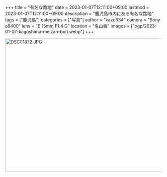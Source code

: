 +++
title = "有名な路地"
date = 2023-01-07T12:11:00+09:00
lastmod = 2023-01-07T12:11:00+09:00
description = "鹿児島市内にある有名な路地"
tags = ["鹿児島"]
categories = ["写真"]
author = "kazu634"
camera = "Sony a6400"
lens = "E 15mm F1.4 G"
location = "名山堀"
images = ["ogp/2023-01-07-kagoshima-meizan-bori.webp"]
+++

<a data-flickr-embed="true" href="https://www.flickr.com/photos/42332031@N02/52584703542/in/datetaken-public/" title="DSC01872.JPG"><img src="https://live.staticflickr.com/65535/52584703542_88ca93e2d9_z.jpg" width="640" height="427" alt="DSC01872.JPG"></a><script async src="//embedr.flickr.com/assets/client-code.js" charset="utf-8"></script>
